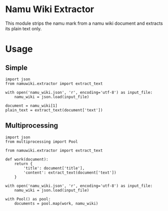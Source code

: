 # Namu Wiki Extractor
This module strips the namu mark from a namu wiki document and extracts its plain text only.

# Usage
## Simple
    import json
    from namuwiki.extractor import extract_text

    with open('namu_wiki.json', 'r', encoding='utf-8') as input_file:
        namu_wiki = json.load(input_file)

    document = namu_wiki[1]
    plain_text = extract_text(document['text'])

## Multiprocessing
    import json
    from multiprocessing import Pool

    from namuwiki.extractor import extract_text

    def work(document):
        return {
            'title': document['title'],
            'content': extract_text(document['text'])
        }

    with open('namu_wiki.json', 'r', encoding='utf-8') as input_file:
        namu_wiki = json.load(input_file)
        
    with Pool() as pool:
        documents = pool.map(work, namu_wiki)